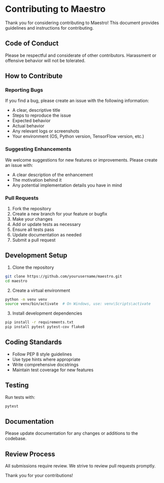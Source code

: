 # Contributing to Maestro

Thank you for considering contributing to Maestro! This document provides guidelines and instructions for contributing.

## Code of Conduct

Please be respectful and considerate of other contributors. Harassment or offensive behavior will not be tolerated.

## How to Contribute

### Reporting Bugs

If you find a bug, please create an issue with the following information:
- A clear, descriptive title
- Steps to reproduce the issue
- Expected behavior
- Actual behavior
- Any relevant logs or screenshots
- Your environment (OS, Python version, TensorFlow version, etc.)

### Suggesting Enhancements

We welcome suggestions for new features or improvements. Please create an issue with:
- A clear description of the enhancement
- The motivation behind it
- Any potential implementation details you have in mind

### Pull Requests

1. Fork the repository
2. Create a new branch for your feature or bugfix
3. Make your changes
4. Add or update tests as necessary
5. Ensure all tests pass
6. Update documentation as needed
7. Submit a pull request

## Development Setup

1. Clone the repository
```bash
git clone https://github.com/yourusername/maestro.git
cd maestro
```

2. Create a virtual environment
```bash
python -m venv venv
source venv/bin/activate  # On Windows, use: venv\Scripts\activate
```

3. Install development dependencies
```bash
pip install -r requirements.txt
pip install pytest pytest-cov flake8
```

## Coding Standards

- Follow PEP 8 style guidelines
- Use type hints where appropriate
- Write comprehensive docstrings
- Maintain test coverage for new features

## Testing

Run tests with:
```bash
pytest
```

## Documentation

Please update documentation for any changes or additions to the codebase.

## Review Process

All submissions require review. We strive to review pull requests promptly.

Thank you for your contributions!